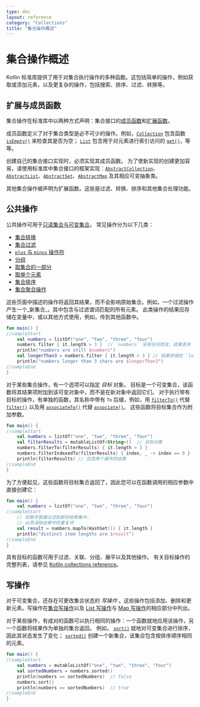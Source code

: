 ```yaml
---
type: doc
layout: reference
category: "Collections"
title: "集合操作概述"
---
```


# 集合操作概述

Kotlin 标准库提供了用于对集合执行操作的多种函数。这包括简单的操作，例如获取或添加元素，以及更复杂的操作，包括搜索、排序、过滤、转换等。

## 扩展与成员函数

集合操作在标准库中以两种方式声明：集合接口的[成员函数](classes.html#类成员)和[扩展函数](extensions.html#扩展函数)。

成员函数定义了对于集合类型是必不可少的操作。例如，[`Collection`](https://kotlinlang.org/api/latest/jvm/stdlib/kotlin.collections/-collection/index.html) 包含函数 [`isEmpty()`](https://kotlinlang.org/api/latest/jvm/stdlib/kotlin.collections/-collection/is-empty.html) 来检查其是否为空； [`List`](https://kotlinlang.org/api/latest/jvm/stdlib/kotlin.collections/-list/index.html) 包含用于对元素进行索引访问的 [`get()`](https://kotlinlang.org/api/latest/jvm/stdlib/kotlin.collections/-list/get.html)，等等。

创建自己的集合接口实现时，必须实现其成员函数。
为了使新实现的创建更加容易，请使用标准库中集合接口的框架实现：[`AbstractCollection`](https://kotlinlang.org/api/latest/jvm/stdlib/kotlin.collections/-abstract-collection/index.html)、[`AbstractList`](https://kotlinlang.org/api/latest/jvm/stdlib/kotlin.collections/-abstract-list/index.html)、[`AbstractSet`](https://kotlinlang.org/api/latest/jvm/stdlib/kotlin.collections/-abstract-set/index.html)、[`AbstractMap`](https://kotlinlang.org/api/latest/jvm/stdlib/kotlin.collections/-abstract-map/index.html) 及其相应可变抽象类。

其他集合操作被声明为扩展函数。这些是过滤、转换、排序和其他集合处理功能。

## 公共操作

公共操作可用于[只读集合与可变集合](collections-overview.html#集合类型)。 常见操作分为以下几类：

* [集合转换](collection-transformations.html)
* [集合过滤](collection-filtering.html)
* [`plus` 与 `minus` 操作符](collection-plus-minus.html)
* [分组](collection-grouping.html)
* [取集合的一部分](collection-parts.html)
* [取单个元素](collection-elements.html)
* [集合排序](collection-ordering.html)
* [集合聚合操作](collection-aggregate.html)

这些页面中描述的操作将返回其结果，而不会影响原始集合。例如，一个过滤操作产生一个_新集合_，其中包含与过滤谓词匹配的所有元素。
此类操作的结果应存储在变量中，或以其他方式使用，例如，传到其他函数中。



```kotlin
fun main() {
//sampleStart
    val numbers = listOf("one", "two", "three", "four")  
    numbers.filter { it.length > 3 }  // `numbers` 没有任何改变，结果丢失
    println("numbers are still $numbers")
    val longerThan3 = numbers.filter { it.length > 3 } // 结果存储在 `longerThan3` 中
    println("numbers longer than 3 chars are $longerThan3")
//sampleEnd
}

```


对于某些集合操作，有一个选项可以指定 _目标_ 对象。
目标是一个可变集合，该函数将其结果项附加到该可变对象中，而不是在新对象中返回它们。
对于执行带有目标的操作，有单独的函数，其名称中带有 `To` 后缀，例如，用 [`filterTo()`](https://kotlinlang.org/api/latest/jvm/stdlib/kotlin.collections/filter-to.html) 代替 [`filter()`](https://kotlinlang.org/api/latest/jvm/stdlib/kotlin.collections/filter.html) 以及用 [`associateTo()`](https://kotlinlang.org/api/latest/jvm/stdlib/kotlin.collections/associate-to.html) 代替 [`associate()`](https://kotlinlang.org/api/latest/jvm/stdlib/kotlin.collections/associate.html)。
这些函数将目标集合作为附加参数。



```kotlin
fun main() {
//sampleStart
    val numbers = listOf("one", "two", "three", "four")
    val filterResults = mutableListOf<String>()  // 目标对象
    numbers.filterTo(filterResults) { it.length > 3 }
    numbers.filterIndexedTo(filterResults) { index, _ -> index == 0 }
    println(filterResults) // 包含两个操作的结果
//sampleEnd
}
```


为了方便起见，这些函数将目标集合返回了，因此您可以在函数调用的相应参数中直接创建它：



```kotlin
fun main() {
    val numbers = listOf("one", "two", "three", "four")
//sampleStart
    // 将数字直接过滤到新的哈希集中，
    // 从而消除结果中的重复项
    val result = numbers.mapTo(HashSet()) { it.length }
    println("distinct item lengths are $result")
//sampleEnd
}
```


具有目标的函数可用于过滤、关联、分组、展平以及其他操作。 有关目标操作的完整列表，请参见 [Kotlin collections reference](https://kotlinlang.org/api/latest/jvm/stdlib/kotlin.collections/index.html)。

## 写操作

对于可变集合，还存在可更改集合状态的 _写操作_ 。这些操作包括添加、删除和更新元素。写操作在[集合写操作](collection-write.html)以及 [List 写操作](list-operations.html#list-写操作)与 [Map 写操作](map-operations.html#map-写操作)的相应部分中列出。

对于某些操作，有成对的函数可以执行相同的操作：一个函数就地应用该操作，另一个函数将结果作为单独的集合返回。
例如， [`sort()`](https://kotlinlang.org/api/latest/jvm/stdlib/kotlin.collections/sort.html) 就地对可变集合进行排序，因此其状态发生了变化； [`sorted()`](https://kotlinlang.org/api/latest/jvm/stdlib/kotlin.collections/sorted.html) 创建一个新集合，该集合包含按排序顺序相同的元素。



```kotlin
fun main() {
//sampleStart
    val numbers = mutableListOf("one", "two", "three", "four")
    val sortedNumbers = numbers.sorted()
    println(numbers == sortedNumbers)  // false
    numbers.sort()
    println(numbers == sortedNumbers)  // true
//sampleEnd
}
```


